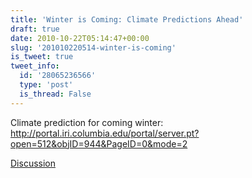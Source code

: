 ```yaml
---
title: 'Winter is Coming: Climate Predictions Ahead'
draft: true
date: 2010-10-22T05:14:47+00:00
slug: '201010220514-winter-is-coming'
is_tweet: true
tweet_info:
  id: '28065236566'
  type: 'post'
  is_thread: False
---
```




Climate prediction for coming winter: http://portal.iri.columbia.edu/portal/server.pt?open=512&objID=944&PageID=0&mode=2

[Discussion](https://x.com/sytelus/status/28065236566)
